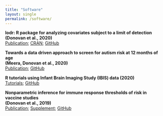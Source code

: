 ```yaml
---
title: "Software"
layout: single
permalink: /software/
---
```

**lodr: R package for analyzing covariates subject to a limit of detection**  
**(Donovan et al., 2020)**    
[Publication](...); [CRAN](https://cran.r-project.org/web/packages/lodr/index.html); [GitHub](https://github.com/mloop/lodr)

**Towards a data driven approach to screen for autism risk at 12 months of age**  
**(Meera, Donovan et al., 2020)**      
[Publication](...); [GitHub](https://github.com/kmdono02/FYI_Random_Forest)

**R tutorials using Infant Brain Imaging Study (IBIS) data (2020)**  
[Tutorials](https://kmdono02.github.io/Data_Analysis_with_R_IBIS/); [GitHub](https://github.com/kmdono02/Data_Analysis_with_R_IBIS)

**Nonparametric inference for immune response thresholds of risk in vaccine studies**     
**(Donovan et al., 2019)**  
[Publication](https://www.ncbi.nlm.nih.gov/pubmed/31285781); [Supplement](https://kmdono02.github.io/Risk_Threshold/); [GitHub](https://github.com/kmdono02/Risk_Threshold)
